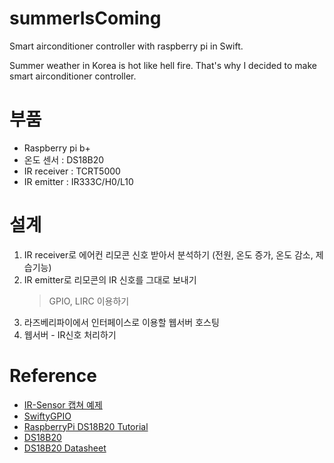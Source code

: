 # summerIsComing
Smart airconditioner controller with raspberry pi in Swift.

Summer weather in Korea is hot like hell fire. That's why I decided to make smart airconditioner controller.

# 부품
- Raspberry pi b+
- 온도 센서 : DS18B20
- IR receiver :  TCRT5000
- IR emitter : IR333C/H0/L10

# 설계
1. IR receiver로 에어컨 리모콘 신호 받아서 분석하기 (전원, 온도 증가, 온도 감소, 제습기능)
2. IR emitter로 리모콘의 IR 신호를 그대로 보내기
    > GPIO, LIRC 이용하기
3. 라즈베리파이에서 인터페이스로 이용할 웹서버 호스팅
4. 웹서버 - IR신호 처리하기

# Reference
- [IR-Sensor 캡쳐 예제](http://support.thingplus.net/ko/help/code-share.html)  
- [SwiftyGPIO](https://github.com/uraimo/SwiftyGPIO)  
- [RaspberryPi DS18B20 Tutorial](http://www.circuitbasics.com/raspberry-pi-ds18b20-temperature-sensor-tutorial/)  
- [DS18B20](http://www.devicemart.co.kr/goods/view?no=1382718)  
- [DS18B20 Datasheet](https://www.elecrow.com/download/DS18B20.pdf)

